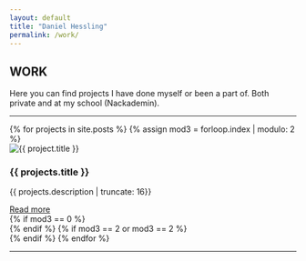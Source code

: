 ```yaml
---
layout: default
title: "Daniel Hessling"
permalink: /work/
---
```


<section>
<div class="big-spacer"></div>
<h2><span>WORK</span></h2>
<div class="mini-spacer"></div>
<p>
Here you can find projects I have done myself or been a part of. Both private and at my school (Nackademin).
</p>
<div class="mini-spacer"></div>
<hr class="wavy-hr">
</section>

<section class="project-half">
{% for projects in site.posts %}
  {% assign mod3 = forloop.index | modulo: 2 %}
  <section class="project">
  <img src="{{ projects.image }}" class="project-thumb" alt="{{ project.title }}">
  <div class="project-thumb-overlay"><h1>{{ projects.title }}</h1></div>
  <div class="mini-spacer"></div>
  <div class="mini-spacer"></div>
  <div class="project-info-trunc">
  <div class="trunc-desc"><p>{{ projects.description | truncate: 16}}</p></div>
  <div class="trunch-link"><a href="{{projects.url}}" class="project-link project-link-mini">Read more</a></div>
  </div>
  </section>
  {% if mod3 == 0 %}</section><section class="project-half">{% endif %}
  {% if mod3 == 2 or mod3 == 2 %}<section class="project">{% endif %}
{% endfor %}
</section>
<div class="footer-hr"><hr class="wavy-hr"></div>